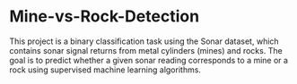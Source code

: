 # Mine-vs-Rock-Detection
This project is a binary classification task using the Sonar dataset, which contains sonar signal returns from metal cylinders (mines) and rocks. The goal is to predict whether a given sonar reading corresponds to a mine or a rock using supervised machine learning algorithms.
